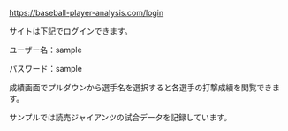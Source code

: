 https://baseball-player-analysis.com/login

サイトは下記でログインできます。


ユーザー名：sample

パスワード：sample

成績画面でプルダウンから選手名を選択すると各選手の打撃成績を閲覧できます。


サンプルでは読売ジャイアンツの試合データを記録しています。
